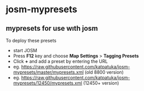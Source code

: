 # josm-mypresets
## mypresets for use wıth josm
To deploy these presets
* start JOSM
* Press __F12__ key and choose __Map Settings__ > __Tagging Presets__
* Click __+__ and add a preset by entering the URL 
* eg. https://raw.githubusercontent.com/katpatuka/josm-mypresets/master/mypresets.xml (old 8800 version)
* eg. https://raw.githubusercontent.com/katpatuka/josm-mypresets/12450/mypresets.xml (12450+ version)
